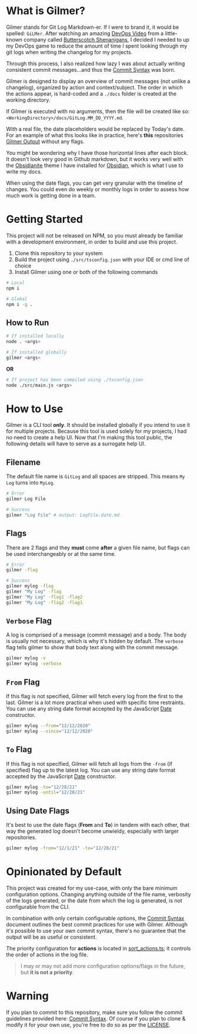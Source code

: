 
# What is Gilmer?
Gilmer stands for Git Log Markdown-er. If I were to brand it, it would be spelled: `GiLMer`. After watching an amazing [DevOps Video](https://www.youtube.com/watch?v=t9HRzE7_2Xc) from a little-known company called [Butterscotch Shenanigans](https://www.youtube.com/user/BScotchShenani), I decided I needed to up my DevOps game to reduce the amount of time I spent looking through my git logs when writing the changelog for my projects.

Through this process, I also realized how lazy I was about actually writing consistent commit messages...and thus the [Commit Syntax](/docs/commit_syntax.md) was born.

Gilmer is designed to display an overview of commit messages (not unlike a changelog), organized by action and context/subject. The order in which the actions appear, is hard-coded and a `./docs` folder is created at the working directory.

If Gilmer is executed with no arguments, then the file will be created like so: `<WorkingDirectory>/docs/GitLog.MM_DD_YYYY.md`.

With a real file, the date placeholders would be replaced by Today's date. For an example of what this looks like in practice, here's **this** repositories [Gilmer Output](/docs/ExampleLog.11_25_2021.md) without any flags.

You might be wondering why I have those horizontal lines after each block. It doesn't look very good in Github markdown, but it works very well with the [Obsidianite](https://github.com/bennyxguo/Obsidian-Obsidianite) theme I have installed for [Obsidian](https://obsidian.md/), which is what I use to write my docs.

When using the date flags, you can get very granular with the timeline of changes. You could even do weekly or monthly logs in order to assess how much work is getting done in a team.



# Getting Started
This project will not be released on NPM, so you must already be familiar with a development environment, in order to build and use this project.
1. Clone this repository to your system
3. Build the project using `./src/tsconfig.json` with your IDE or cmd line of choice
4. Install Gilmer using one or both of the following commands
```bash
# Local
npm i

# Global
npm i -g .
```

## How to Run
```bash
# If installed locally
node . <args>

# If installed globally
gilmer <args>
```
**OR**
```bash
# If project has been compiled using ./tsconfig.json
node ./src/main.js <args>
```



# How to Use
Gilmer is a CLI tool **only**. It should be installed globally if you intend to use it for multiple projects. Because this tool is used solely for my projects, I had no need to create a help UI. Now that I'm making this tool public, the following details will have to serve as a surrogate help UI.
## Filename
The default file name is `GitLog` and all spaces are stripped. This means `My Log` turns into `MyLog`.
```bash
# Error
gilmer Log File

# Success
gilmer "Log File" # output: LogFile.date.md
```

## Flags
There are 2 flags and they **must** come **after** a given file name, but flags can be used interchangeably or at the same time.
```bash
# Error
gilmer -flag

# Success
gilmer mylog -flag
gilmer "My Log" -flag
gilmer "My Log" -flag1 -flag2
gilmer "My Log" -flag2 -flag1
```

## `Verbose` Flag
A log is comprised of a message (commit message) and a body. The body is usually not necessary, which is why it's hidden by default. The `verbose` flag tells gilmer to show that body text along with the commit message.
```bash
gilmer mylog -v
gilmer mylog -verbose
```

## `From` Flag
If this flag is not specified, Gilmer will fetch every log from the first to the last. Gilmer is a lot more practical when used with specific time restraints. You can use any string date format accepted by the JavaScript [Date](https://developer.mozilla.org/en-US/docs/Web/JavaScript/Reference/Global_Objects/Date/Date) constructor.
```bash
gilmer mylog --from="12/12/2020"
gilmer mylog --since="12/12/2020"
```

## `To` Flag
If this flag is not specified, Gilmer will fetch all logs from the `-from` (if specified) flag up to the latest log. You can use any string date format accepted by the JavaScript [Date](https://developer.mozilla.org/en-US/docs/Web/JavaScript/Reference/Global_Objects/Date/Date) constructor.
```bash
gilmer mylog -to="12/28/21"
gilmer mylog -until="12/28/21"
```

## Using Date Flags
It's best to use the date flags (**From** and **To**) in tandem with each other, that way the generated log doesn't become unwieldy, especially with larger repositories.
```bash
gilmer mylog -from="12/1/21" -to="12/28/21"
```


# Opinionated by Default
This project was created for my use-case, with only the bare minimum configuration options. Changing anything outside of the file name, verbosity of the logs generated, or the date from which the log is generated, is not configurable from the CLI.

In combination with only certain configurable options, the [Commit Syntax](/docs/commit_syntax.md) document outlines the best commit practices for use with Gilmer. Although it's possible to use your own commit syntax, there's no guarantee that the output will be as useful or consistent.

The priority configuration for **actions** is located in [sort_actions.ts](https://github.com/Jaeiya/gilmer/blob/22eeb59011582fe6e76a50cf69ed5c117bdbe212/src/lib/sort_actions.ts#L10-L16); it controls the order of actions in the log file.

> I may or may not add more configuration options/flags in the future, but **it is not a priority**.



# Warning
If you plan to commit to this repository, make sure you follow the commit guidelines provided here: [Commit Syntax](/docs/commit_syntax.md). Of course if you plan to clone & modify it for your own use, you're free to do so as per the [LICENSE](/LICENSE).




